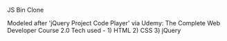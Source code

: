 JS Bin Clone

Modeled after 'jQuery Project Code Player' via Udemy: The Complete Web Developer Course 2.0
 Tech used - 
      1) HTML
      2) CSS
      3) jQuery


